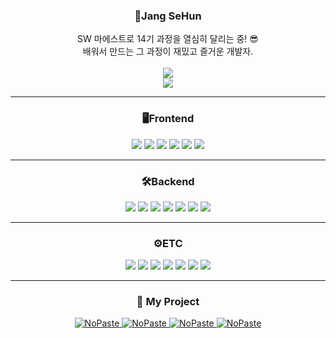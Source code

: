 <div align=center>

  <h3>🦖Jang SeHun</h3>
  <div>SW 마에스트로 14기 과정을 열심히 달리는 중! 😎</div>
  <div>배워서 만드는 그 과정이 재밌고 즐거운 개발자.</div>
  <div></div>
  <br>

  <img src="https://hits.seeyoufarm.com/api/count/incr/badge.svg?url=https%3A%2F%2Fgithub.com%2Fwestreed%2Fwestreed&count_bg=%2356A9FF&title_bg=%234C4C4C&icon=xfce.svg&icon_color=%23FFFFFF&title=Hits&edge_flat=false" />
  <br>
  <img src="http://mazassumnida.wtf/api/v2/generate_badge?boj=westreed" />

  ---
  
  <h3>🖥️Frontend</h3>
  <img src="https://img.shields.io/badge/JavaScript-F7DF1E?style=flat-square&logo=JavaScript&logoColor=white"/>
  <img src="https://img.shields.io/badge/React-61DAFB?style=flat-square&logo=React&logoColor=white"/>
  <img src="https://img.shields.io/badge/React router-bb4b4a?style=flat-square&logo=reactrouter&logoColor=white"/>
  <img src="https://img.shields.io/badge/Recoil-4776de?style=flat-square&logo=recoil&logoColor=white"/>
  <img src="https://img.shields.io/badge/TailwindCSS-06B6D4?style=flat-square&logo=Tailwindcss&logoColor=white"/>
  <img src="https://img.shields.io/badge/Bootstrap-7952B3?style=flat-square&logo=bootstrap&logoColor=white"/>
  
  ---
  
  <h3>🛠️Backend</h3>
  <img src="https://img.shields.io/badge/Python-3776AB?style=flat-square&logo=Python&logoColor=white"/>
  <img src="https://img.shields.io/badge/Java-007396?style=flat-square&logo=java&logoColor=white"/>
  <img src="https://img.shields.io/badge/Flask-000000?style=flat-square&logo=Flask&logoColor=white">
  <img src="https://img.shields.io/badge/SpringBoot-6DB33F?style=flat-square&logo=SpringBoot&logoColor=white">
  <img src="https://img.shields.io/badge/MySQL-4479A1?style=flat-square&logo=MySQL&logoColor=white">
  <img src="https://img.shields.io/badge/MongoDB-47A248?style=flat-square&logo=MongoDB&logoColor=white">
  <img src="https://img.shields.io/badge/Amazon AWS-232F3E?style=flat-square&logo=amazonaws&logoColor=white">
  
  ---
  
  <h3>⚙️ETC</h3>
  <img src="https://img.shields.io/badge/Git-F05032?style=flat-square&logo=git&logoColor=white"/>
  <img src="https://img.shields.io/badge/ChatGPT-412991?style=flat-square&logo=openai&logoColor=white"/>
  <img src="https://img.shields.io/badge/GitHub Actions-2088FF?style=flat-square&logo=GitHubActions&logoColor=white">
  <img src="https://img.shields.io/badge/GoogleCloud-4285F4?style=flat-square&logo=GoogleCloud&logoColor=white">
  <img src="https://img.shields.io/badge/Firebase-yellow?style=flat-square&logo=firebase&logoColor=white"/>
  <img src="https://img.shields.io/badge/React Native-73c4f3?style=flat-square&logo=react&logoColor=white&"/>
  <img src="https://img.shields.io/badge/Discord.py-5865F2?style=flat-square&logo=Discord&logoColor=white"/>

  ---
  
  <h3>🔗 My Project</h3>
  
  [<picture><source media="(prefers-color-scheme: dark)" srcset="https://ghrs.vercel.app/api/pin/?username=SWM14-Architect&repo=moview-frontend&theme=github_dark"/>
  <img alt="NoPaste" src="https://ghrs.vercel.app/api/pin/?username=SWM14-Architect&repo=moview-frontend">
  </picture>](https://github.com/SWM14-Architect/moview-frontend)
  [<picture><source media="(prefers-color-scheme: dark)" srcset="https://ghrs.vercel.app/api/pin/?username=SWM14-Architect&repo=moview-core-service&theme=github_dark"/>
  <img alt="NoPaste" src="https://ghrs.vercel.app/api/pin/?username=SWM14-Architect&repo=moview-core-service">
  </picture>](https://github.com/SWM14-Architect/moview-core-service)
  [<picture><source media="(prefers-color-scheme: dark)" srcset="https://ghrs.vercel.app/api/pin/?username=westreed&repo=ProgrammersAlgorithm&theme=github_dark"/>
  <img alt="NoPaste" src="https://ghrs.vercel.app/api/pin/?username=westreed&repo=ProgrammersAlgorithm">
  </picture>](https://github.com/westreed/ProgrammersAlgorithm)
  [<picture><source media="(prefers-color-scheme: dark)" srcset="https://ghrs.vercel.app/api/pin/?username=westreed&repo=SC-MusicQuizGame&theme=github_dark"/>
  <img alt="NoPaste" src="https://ghrs.vercel.app/api/pin/?username=westreed&repo=SC-MusicQuizGame">
  </picture>](https://github.com/westreed/SC-MusicQuizGame)
</div>
